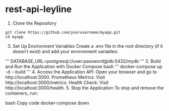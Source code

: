 # rest-api-leyline

1. Clone the Repository

```
git clone https://github.com/yourusername/myapp.git
cd myapp
```
3. Set Up Environment Variables
Create a .env file in the root directory (if it doesn’t exist) and add your environment variables:

'''
DATABASE_URL=postgresql://user:password@db:5432/mydb
'''
3. Build and Run the Application with Docker Compose
bash
'''
docker-compose up -d --build
'''
4. Access the Application
API: Open your browser and go to http://localhost:3000.
Prometheus Metrics: Visit http://localhost:3000/metrics.
Health Check: Visit http://localhost:3000/health.
5. Stop the Application
To stop and remove the containers, run:

bash
Copy code
docker-compose down
